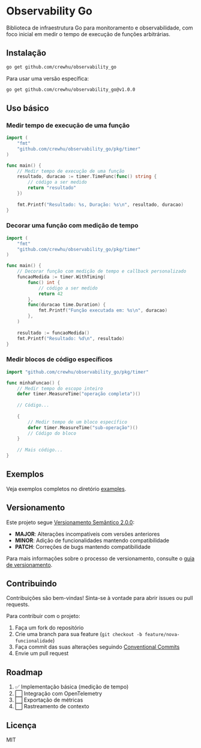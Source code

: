 # Observability Go

Biblioteca de infraestrutura Go para monitoramento e observabilidade, com foco inicial em medir o tempo de execução de funções arbitrárias.

## Instalação

```bash
go get github.com/crewhu/observability_go
```

Para usar uma versão específica:

```bash
go get github.com/crewhu/observability_go@v1.0.0
```

## Uso básico

### Medir tempo de execução de uma função

```go
import (
    "fmt"
    "github.com/crewhu/observability_go/pkg/timer"
)

func main() {
    // Medir tempo de execução de uma função
    resultado, duracao := timer.TimeFunc(func() string {
        // código a ser medido
        return "resultado"
    })
    
    fmt.Printf("Resultado: %s, Duração: %s\n", resultado, duracao)
}
```

### Decorar uma função com medição de tempo

```go
import (
    "fmt"
    "github.com/crewhu/observability_go/pkg/timer"
)

func main() {
    // Decorar função com medição de tempo e callback personalizado
    funcaoMedida := timer.WithTiming(
        func() int {
            // código a ser medido
            return 42
        },
        func(duracao time.Duration) {
            fmt.Printf("Função executada em: %s\n", duracao)
        },
    )
    
    resultado := funcaoMedida()
    fmt.Printf("Resultado: %d\n", resultado)
}
```

### Medir blocos de código específicos

```go
import "github.com/crewhu/observability_go/pkg/timer"

func minhaFuncao() {
    // Medir tempo do escopo inteiro
    defer timer.MeasureTime("operação completa")()
    
    // Código...
    
    {
        // Medir tempo de um bloco específico
        defer timer.MeasureTime("sub-operação")()
        // Código do bloco
    }
    
    // Mais código...
}
```

## Exemplos

Veja exemplos completos no diretório [examples](./examples).

## Versionamento

Este projeto segue [Versionamento Semântico 2.0.0](https://semver.org/lang/pt-BR/):

- **MAJOR**: Alterações incompatíveis com versões anteriores
- **MINOR**: Adição de funcionalidades mantendo compatibilidade
- **PATCH**: Correções de bugs mantendo compatibilidade

Para mais informações sobre o processo de versionamento, consulte o [guia de versionamento](./docs/guides/versioning.md).

## Contribuindo

Contribuições são bem-vindas! Sinta-se à vontade para abrir issues ou pull requests.

Para contribuir com o projeto:

1. Faça um fork do repositório
2. Crie uma branch para sua feature (`git checkout -b feature/nova-funcionalidade`)
3. Faça commit das suas alterações seguindo [Conventional Commits](https://www.conventionalcommits.org/pt-br/)
4. Envie um pull request

## Roadmap

1. ✅ Implementação básica (medição de tempo)
2. ⬜ Integração com OpenTelemetry
3. ⬜ Exportação de métricas
4. ⬜ Rastreamento de contexto

## Licença

MIT
